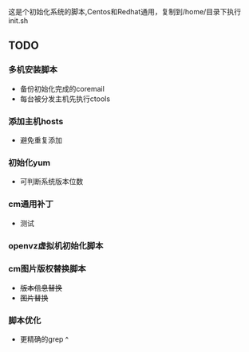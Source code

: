 这是个初始化系统的脚本,Centos和Redhat通用，复制到/home/目录下执行init.sh

## TODO
### 多机安装脚本
- 备份初始化完成的coremail
- 每台被分发主机先执行ctools

### 添加主机hosts
- 避免重复添加

### 初始化yum
- 可判断系统版本位数

### cm通用补丁
- 测试

### openvz虚拟机初始化脚本

### cm图片版权替换脚本
- ~~版本信息替换~~
- ~~图片替换~~

### 脚本优化
- 更精确的grep ^
